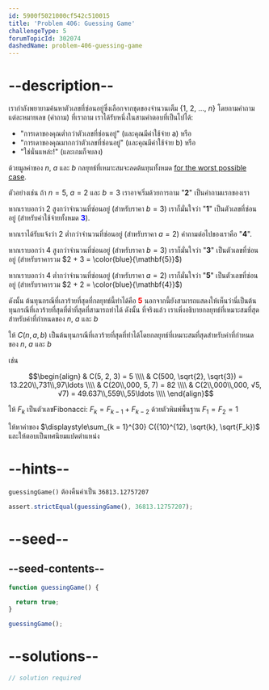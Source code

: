 ```yaml
---
id: 5900f5021000cf542c510015
title: 'Problem 406: Guessing Game'
challengeType: 5
forumTopicId: 302074
dashedName: problem-406-guessing-game
---
```


# --description--

เรากำลังพยายามค้นหาตัวเลขที่ซ่อนอยู่ซึ่งเลือกจากชุดของจำนวนเต็ม {1, 2, ..., $n$} โดยถามคำถาม แต่ละหมายเลข (คำถาม) ที่เราถาม เราได้รับหนึ่งในสามคำตอบที่เป็นไปได้:

- "การเดาของคุณต่ำกว่าตัวเลขที่ซ่อนอยู่" (และคุณมีค่าใช้จ่าย a) หรือ
- "การเดาของคุณมากกว่าตัวเลขที่ซ่อนอยู่" (และคุณมีค่าใช้จ่าย b) หรือ
- "ใช่นั่นแหล่ะ!" (และเกมก็จบลง)

ด้วยมูลค่าของ $n$, $a$ และ $b$ กลยุทธ์ที่เหมาะสมจะลดต้นทุนทั้งหมด <u>for the worst possible case</u>.

ตัวอย่างเช่น ถ้า $n = 5$, $a = 2$ และ $b = 3$ เราอาจเริ่มด้วยการถาม "<strong>2</strong>" เป็นคำถามแรกของเรา

หากเราบอกว่า 2 สูงกว่าจำนวนที่ซ่อนอยู่ (สำหรับราคา $b = 3$) เราก็มั่นใจว่า "<strong>1</strong>" เป็นตัวเลขที่ซ่อนอยู่ (สำหรับค่าใช้จ่ายทั้งหมด <strong><span style="color: blue;">3</span></strong>).

หากเราได้รับแจ้งว่า 2 ต่ำกว่าจำนวนที่ซ่อนอยู่ (สำหรับราคา $a = 2$) คำถามต่อไปของเราคือ "<strong>4</strong>".

หากเราบอกว่า 4 สูงกว่าจำนวนที่ซ่อนอยู่ (สำหรับราคา $b = 3$) เราก็มั่นใจว่า "<strong>3</strong>" เป็นตัวเลขที่ซ่อนอยู่ (สำหรับราคารวม $2 + 3 = \color{blue}{\mathbf{5}}$)

หากเราบอกว่า 4 ต่ำกว่าจำนวนที่ซ่อนอยู่ (สำหรับราคา $a = 2$) เราก็มั่นใจว่า "<strong>5</strong>" เป็นตัวเลขที่ซ่อนอยู่ (สำหรับราคารวม $2 + 2 = \color{blue}{\mathbf{4}}$)

ดังนั้น ต้นทุนกรณีที่เลวร้ายที่สุดที่กลยุทธ์นี้ทำได้คือ <strong><span style="color: red">5</span></strong> นอกจากนี้ยังสามารถแสดงให้เห็นว่านี่เป็นต้นทุนกรณีที่เลวร้ายที่สุดที่ต่ำที่สุดที่สามารถทำได้ ดังนั้น ที่จริงแล้ว เราเพิ่งอธิบายกลยุทธ์ที่เหมาะสมที่สุดสำหรับค่าที่กำหนดของ $n$, $a$ และ $b$

ให้ $C(n, a, b)$ 
เป็นต้นทุนกรณีที่เลวร้ายที่สุดที่ทำได้โดยกลยุทธ์ที่เหมาะสมที่สุดสำหรับค่าที่กำหนดของ $n$, $a$ และ $b$

เช่น

$$\begin{align}
  & C(5, 2, 3) = 5 \\\\
  & C(500, \sqrt{2}, \sqrt{3}) = 13.220\\,731\\,97\ldots \\\\
  & C(20\\,000, 5, 7) = 82 \\\\
  & C(2\\,000\\,000, √5, √7) = 49.637\\,559\\,55\ldots \\\\
\end{align}$$

ให้ $F_k$ เป็นตัวเลขFibonacci: $F_k = F_{k - 1} + F_{k - 2}$ ด้วยตัวพิมพ์พื้นฐาน $F_1 = F_2 = 1$

ให้หาค่าของ $\displaystyle\sum_{k = 1}^{30} C({10}^{12}, \sqrt{k}, \sqrt{F_k})$ และให้ตอบเป็นทศนิยมแปดตำแหน่ง

# --hints--

`guessingGame()` ต้องคืนค่าเป็น `36813.12757207`

```js
assert.strictEqual(guessingGame(), 36813.12757207);
```

# --seed--

## --seed-contents--

```js
function guessingGame() {

  return true;
}

guessingGame();
```

# --solutions--

```js
// solution required
```
